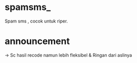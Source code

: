 # spamsms_
Spam sms , cocok untuk riper.

# announcement 
→ Sc hasil recode namun lebih fleksibel & Ringan dari aslinya 
